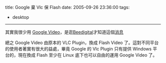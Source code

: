 title: Google 棄 Vlc 保 Flash
date: 2005-09-26 23:36:00
tags: 
- desktop
---

其實我很少用 [Google Video](http://video.google.com/)，是逛[Beedigital](http://www.beedigital.net/blog/)才知道這個[消息](http://www.beedigital.net/blog/?p=271)

總之 Google Video 由原本的 VLC Plugin，換成 Flash Video 了。這對不同平台的使用者著實有很大的益處，畢竟 Google 的 Vlc Plugin 只有提供 Windows 平台的，現在換成 Flash 至少在 Linux 底下也可以自由的運用 Google Video 了。